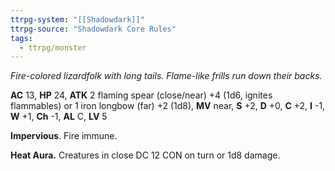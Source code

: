 ```yaml
---
ttrpg-system: "[[Shadowdark]]"
ttrpg-source: "Shadowdark Core Rules"
tags:
  - ttrpg/monster
---
```


_Fire-colored lizardfolk with long tails. Flame-like frills run down their backs._

**AC** 13, **HP** 24, **ATK** 2 flaming spear (close/near) +4 (1d6, ignites flammables) or 1 iron longbow (far) +2 (1d8), **MV** near, **S** +2, **D** +0, **C** +2, **I** -1, **W** +1, **Ch** -1, **AL** C, **LV** 5

**Impervious**. Fire immune. 

**Heat Aura.** Creatures in close DC 12 CON on turn or 1d8 damage.

